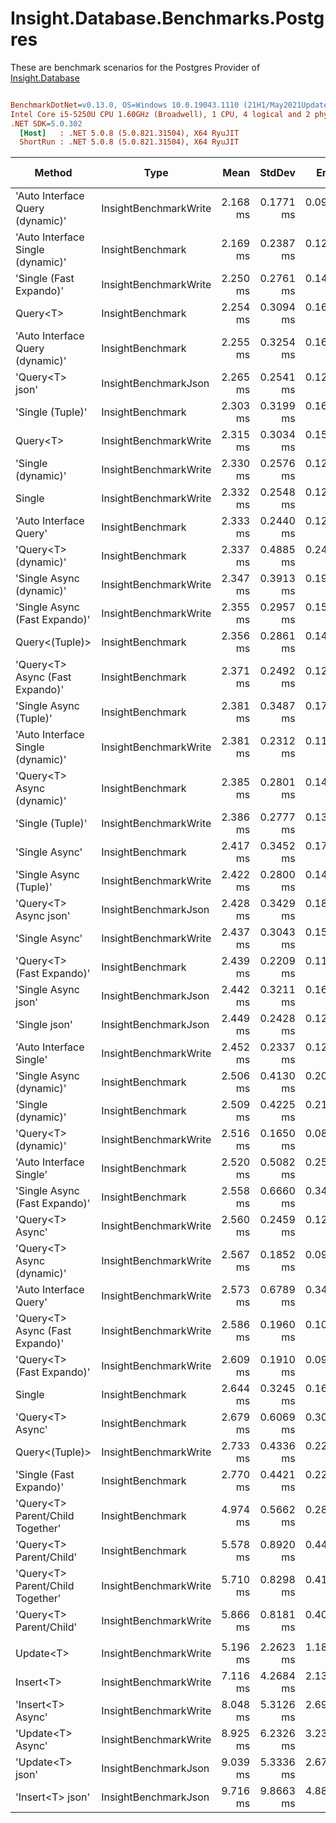 # Insight.Database.Benchmarks.Postgres

These are benchmark scenarios for the Postgres Provider of [Insight.Database](https://github.com/jonwagner/Insight.Database)

``` ini

BenchmarkDotNet=v0.13.0, OS=Windows 10.0.19043.1110 (21H1/May2021Update)
Intel Core i5-5250U CPU 1.60GHz (Broadwell), 1 CPU, 4 logical and 2 physical cores
.NET SDK=5.0.302
  [Host]   : .NET 5.0.8 (5.0.821.31504), X64 RyuJIT
  ShortRun : .NET 5.0.8 (5.0.821.31504), X64 RyuJIT


```
|                            Method |                  Type |     Mean |    StdDev |     Error |      Min |       Max |  Op/s | Gen 0 | Gen 1 | Gen 2 | Allocated |
|---------------------------------- |---------------------- |---------:|----------:|----------:|---------:|----------:|------:|------:|------:|------:|----------:|
|  &#39;Auto Interface Query (dynamic)&#39; | InsightBenchmarkWrite | 2.168 ms | 0.1771 ms | 0.0919 ms | 1.927 ms |  2.742 ms | 461.2 |     - |     - |     - |      9 KB |
| &#39;Auto Interface Single (dynamic)&#39; |      InsightBenchmark | 2.169 ms | 0.2387 ms | 0.1224 ms | 1.721 ms |  2.688 ms | 461.1 |     - |     - |     - |     10 KB |
|           &#39;Single (Fast Expando)&#39; | InsightBenchmarkWrite | 2.250 ms | 0.2761 ms | 0.1433 ms | 1.776 ms |  2.969 ms | 444.4 |     - |     - |     - |      9 KB |
|                          Query&lt;T&gt; |      InsightBenchmark | 2.254 ms | 0.3094 ms | 0.1606 ms | 1.854 ms |  3.458 ms | 443.7 |     - |     - |     - |     13 KB |
|  &#39;Auto Interface Query (dynamic)&#39; |      InsightBenchmark | 2.255 ms | 0.3254 ms | 0.1689 ms | 1.823 ms |  3.262 ms | 443.5 |     - |     - |     - |      9 KB |
|                   &#39;Query&lt;T&gt; json&#39; |  InsightBenchmarkJson | 2.265 ms | 0.2541 ms | 0.1287 ms | 1.930 ms |  2.840 ms | 441.5 |     - |     - |     - |     35 KB |
|                  &#39;Single (Tuple)&#39; |      InsightBenchmark | 2.303 ms | 0.3199 ms | 0.1660 ms | 1.891 ms |  3.010 ms | 434.2 |     - |     - |     - |     14 KB |
|                          Query&lt;T&gt; | InsightBenchmarkWrite | 2.315 ms | 0.3034 ms | 0.1556 ms | 1.803 ms |  3.007 ms | 431.9 |     - |     - |     - |     13 KB |
|                &#39;Single (dynamic)&#39; | InsightBenchmarkWrite | 2.330 ms | 0.2576 ms | 0.1290 ms | 1.936 ms |  2.937 ms | 429.1 |     - |     - |     - |      9 KB |
|                            Single | InsightBenchmarkWrite | 2.332 ms | 0.2548 ms | 0.1291 ms | 1.948 ms |  3.078 ms | 428.7 |     - |     - |     - |     13 KB |
|            &#39;Auto Interface Query&#39; |      InsightBenchmark | 2.333 ms | 0.2440 ms | 0.1236 ms | 1.819 ms |  2.858 ms | 428.7 |     - |     - |     - |     14 KB |
|              &#39;Query&lt;T&gt; (dynamic)&#39; |      InsightBenchmark | 2.337 ms | 0.4885 ms | 0.2475 ms | 1.738 ms |  3.956 ms | 428.0 |     - |     - |     - |      9 KB |
|          &#39;Single Async (dynamic)&#39; | InsightBenchmarkWrite | 2.347 ms | 0.3913 ms | 0.1983 ms | 1.809 ms |  3.843 ms | 426.0 |     - |     - |     - |     10 KB |
|     &#39;Single Async (Fast Expando)&#39; | InsightBenchmarkWrite | 2.355 ms | 0.2957 ms | 0.1516 ms | 1.882 ms |  3.054 ms | 424.7 |     - |     - |     - |     10 KB |
|                    Query&lt;(Tuple)&gt; |      InsightBenchmark | 2.356 ms | 0.2861 ms | 0.1450 ms | 1.876 ms |  3.097 ms | 424.4 |     - |     - |     - |     14 KB |
|   &#39;Query&lt;T&gt; Async (Fast Expando)&#39; |      InsightBenchmark | 2.371 ms | 0.2492 ms | 0.1248 ms | 1.934 ms |  2.871 ms | 421.8 |     - |     - |     - |     11 KB |
|            &#39;Single Async (Tuple)&#39; |      InsightBenchmark | 2.381 ms | 0.3487 ms | 0.1746 ms | 1.918 ms |  3.404 ms | 420.0 |     - |     - |     - |     16 KB |
| &#39;Auto Interface Single (dynamic)&#39; | InsightBenchmarkWrite | 2.381 ms | 0.2312 ms | 0.1158 ms | 1.990 ms |  3.078 ms | 419.9 |     - |     - |     - |      9 KB |
|        &#39;Query&lt;T&gt; Async (dynamic)&#39; |      InsightBenchmark | 2.385 ms | 0.2801 ms | 0.1436 ms | 1.915 ms |  3.073 ms | 419.3 |     - |     - |     - |     11 KB |
|                  &#39;Single (Tuple)&#39; | InsightBenchmarkWrite | 2.386 ms | 0.2777 ms | 0.1390 ms | 2.036 ms |  3.026 ms | 419.1 |     - |     - |     - |     14 KB |
|                    &#39;Single Async&#39; |      InsightBenchmark | 2.417 ms | 0.3452 ms | 0.1792 ms | 1.868 ms |  2.948 ms | 413.8 |     - |     - |     - |     15 KB |
|            &#39;Single Async (Tuple)&#39; | InsightBenchmarkWrite | 2.422 ms | 0.2800 ms | 0.1402 ms | 2.032 ms |  3.275 ms | 412.8 |     - |     - |     - |     16 KB |
|             &#39;Query&lt;T&gt; Async json&#39; |  InsightBenchmarkJson | 2.428 ms | 0.3429 ms | 0.1802 ms | 1.966 ms |  3.339 ms | 411.8 |     - |     - |     - |     36 KB |
|                    &#39;Single Async&#39; | InsightBenchmarkWrite | 2.437 ms | 0.3043 ms | 0.1523 ms | 1.999 ms |  3.259 ms | 410.4 |     - |     - |     - |     15 KB |
|         &#39;Query&lt;T&gt; (Fast Expando)&#39; |      InsightBenchmark | 2.439 ms | 0.2209 ms | 0.1146 ms | 2.051 ms |  3.114 ms | 410.1 |     - |     - |     - |      9 KB |
|               &#39;Single Async json&#39; |  InsightBenchmarkJson | 2.442 ms | 0.3211 ms | 0.1627 ms | 1.947 ms |  3.203 ms | 409.5 |     - |     - |     - |     36 KB |
|                     &#39;Single json&#39; |  InsightBenchmarkJson | 2.449 ms | 0.2428 ms | 0.1245 ms | 2.058 ms |  2.914 ms | 408.4 |     - |     - |     - |     35 KB |
|           &#39;Auto Interface Single&#39; | InsightBenchmarkWrite | 2.452 ms | 0.2337 ms | 0.1278 ms | 2.075 ms |  2.999 ms | 407.8 |     - |     - |     - |     13 KB |
|          &#39;Single Async (dynamic)&#39; |      InsightBenchmark | 2.506 ms | 0.4130 ms | 0.2092 ms | 1.902 ms |  4.261 ms | 399.0 |     - |     - |     - |     11 KB |
|                &#39;Single (dynamic)&#39; |      InsightBenchmark | 2.509 ms | 0.4225 ms | 0.2141 ms | 1.876 ms |  3.743 ms | 398.6 |     - |     - |     - |      9 KB |
|              &#39;Query&lt;T&gt; (dynamic)&#39; | InsightBenchmarkWrite | 2.516 ms | 0.1650 ms | 0.0857 ms | 2.103 ms |  2.949 ms | 397.5 |     - |     - |     - |      9 KB |
|           &#39;Auto Interface Single&#39; |      InsightBenchmark | 2.520 ms | 0.5082 ms | 0.2575 ms | 1.851 ms |  4.428 ms | 396.9 |     - |     - |     - |     14 KB |
|     &#39;Single Async (Fast Expando)&#39; |      InsightBenchmark | 2.558 ms | 0.6660 ms | 0.3415 ms | 2.069 ms |  5.711 ms | 391.0 |     - |     - |     - |     10 KB |
|                  &#39;Query&lt;T&gt; Async&#39; | InsightBenchmarkWrite | 2.560 ms | 0.2459 ms | 0.1231 ms | 2.079 ms |  3.060 ms | 390.6 |     - |     - |     - |     15 KB |
|        &#39;Query&lt;T&gt; Async (dynamic)&#39; | InsightBenchmarkWrite | 2.567 ms | 0.1852 ms | 0.0961 ms | 2.186 ms |  2.966 ms | 389.5 |     - |     - |     - |     10 KB |
|            &#39;Auto Interface Query&#39; | InsightBenchmarkWrite | 2.573 ms | 0.6789 ms | 0.3481 ms | 1.981 ms |  5.656 ms | 388.7 |     - |     - |     - |     14 KB |
|   &#39;Query&lt;T&gt; Async (Fast Expando)&#39; | InsightBenchmarkWrite | 2.586 ms | 0.1960 ms | 0.1030 ms | 2.208 ms |  3.247 ms | 386.7 |     - |     - |     - |     11 KB |
|         &#39;Query&lt;T&gt; (Fast Expando)&#39; | InsightBenchmarkWrite | 2.609 ms | 0.1910 ms | 0.0979 ms | 2.180 ms |  2.990 ms | 383.2 |     - |     - |     - |      9 KB |
|                            Single |      InsightBenchmark | 2.644 ms | 0.3245 ms | 0.1644 ms | 2.067 ms |  3.249 ms | 378.2 |     - |     - |     - |     13 KB |
|                  &#39;Query&lt;T&gt; Async&#39; |      InsightBenchmark | 2.679 ms | 0.6069 ms | 0.3075 ms | 1.836 ms |  4.212 ms | 373.2 |     - |     - |     - |     15 KB |
|                    Query&lt;(Tuple)&gt; | InsightBenchmarkWrite | 2.733 ms | 0.4336 ms | 0.2223 ms | 2.198 ms |  4.022 ms | 365.9 |     - |     - |     - |     13 KB |
|           &#39;Single (Fast Expando)&#39; |      InsightBenchmark | 2.770 ms | 0.4421 ms | 0.2240 ms | 2.056 ms |  3.938 ms | 361.0 |     - |     - |     - |      9 KB |
|  &#39;Query&lt;T&gt; Parent/Child Together&#39; |      InsightBenchmark | 4.974 ms | 0.5662 ms | 0.2835 ms | 4.160 ms |  6.201 ms | 201.0 |     - |     - |     - |     32 KB |
|           &#39;Query&lt;T&gt; Parent/Child&#39; |      InsightBenchmark | 5.578 ms | 0.8920 ms | 0.4416 ms | 4.278 ms |  7.451 ms | 179.3 |     - |     - |     - |     34 KB |
|  &#39;Query&lt;T&gt; Parent/Child Together&#39; | InsightBenchmarkWrite | 5.710 ms | 0.8298 ms | 0.4155 ms | 4.478 ms |  7.950 ms | 175.1 |     - |     - |     - |     32 KB |
|           &#39;Query&lt;T&gt; Parent/Child&#39; | InsightBenchmarkWrite | 5.866 ms | 0.8181 ms | 0.4050 ms | 4.438 ms |  7.068 ms | 170.5 |     - |     - |     - |     34 KB |
|                                   |                       |          |           |           |          |           |       |       |       |       |           |
|                         Update&lt;T&gt; | InsightBenchmarkWrite | 5.196 ms | 2.2623 ms | 1.1891 ms | 3.036 ms | 10.982 ms | 192.4 |     - |     - |     - |     15 KB |
|                         Insert&lt;T&gt; | InsightBenchmarkWrite | 7.116 ms | 4.2684 ms | 2.1373 ms | 2.816 ms | 17.986 ms | 140.5 |     - |     - |     - |      4 KB |
|                 &#39;Insert&lt;T&gt; Async&#39; | InsightBenchmarkWrite | 8.048 ms | 5.3126 ms | 2.6914 ms | 2.816 ms | 26.266 ms | 124.2 |     - |     - |     - |      6 KB |
|                 &#39;Update&lt;T&gt; Async&#39; | InsightBenchmarkWrite | 8.925 ms | 6.2326 ms | 3.2349 ms | 2.955 ms | 27.077 ms | 112.0 |     - |     - |     - |     16 KB |
|                  &#39;Update&lt;T&gt; json&#39; |  InsightBenchmarkJson | 9.039 ms | 5.3336 ms | 2.6707 ms | 2.951 ms | 21.182 ms | 110.6 |     - |     - |     - |     10 KB |
|                  &#39;Insert&lt;T&gt; json&#39; |  InsightBenchmarkJson | 9.716 ms | 9.8663 ms | 4.8842 ms | 2.739 ms | 48.750 ms | 102.9 |     - |     - |     - |      4 KB |
